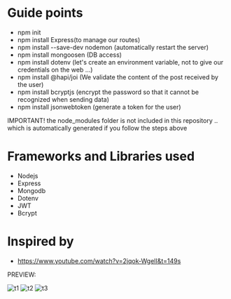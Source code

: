 
# Guide points

- npm init 
- npm install Express(to manage our routes)
- npm install --save-dev nodemon (automatically restart the server)
- npm install mongoosen (DB access) 
- npm install dotenv (let's create an environment variable, not to give our credentials on the web ...)
- npm install @hapi/joi (We validate the content of the post received by the user)
- npm install bcryptjs (encrypt the password so that it cannot be recognized when sending data) 
- npm install jsonwebtoken (generate a token for the user) 

IMPORTANT!
the node_modules folder is not included in this repository .. 
which is automatically generated if you follow the steps above

# Frameworks and Libraries used

* Nodejs
* Express
* Mongodb
* Dotenv
* JWT
* Bcrypt

# Inspired by
- https://www.youtube.com/watch?v=2jqok-WgelI&t=149s


PREVIEW:

![t1](https://user-images.githubusercontent.com/74873935/105574803-4674b380-5d67-11eb-9a81-c4454bcbf594.JPG)
![t2](https://user-images.githubusercontent.com/74873935/105574805-47a5e080-5d67-11eb-93c7-ff812a6237d4.png)
![t3](https://user-images.githubusercontent.com/74873935/105574808-48d70d80-5d67-11eb-8b52-0598f6a2454b.png)
